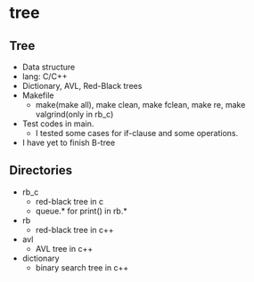 # tree
## Tree
- Data structure
- lang: C/C++
- Dictionary, AVL, Red-Black trees
- Makefile
  - make(make all), make clean, make fclean, make re, make valgrind(only in rb_c)
- Test codes in main.
  - I tested some cases for if-clause and some operations.
- I have yet to finish B-tree
 
## Directories
- rb_c
  - red-black tree in c
  - queue.* for print() in rb.*
- rb
  - red-black tree in c++
- avl
  - AVL tree in c++
- dictionary
  - binary search tree in c++ 
